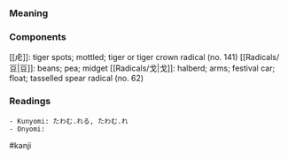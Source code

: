 ### Meaning



### Components

[[虍]]: tiger spots; mottled; tiger or tiger crown radical (no. 141) [[Radicals/豆|豆]]: beans; pea; midget [[Radicals/戈|戈]]: halberd; arms; festival car; float; tasselled spear radical (no. 62)

### Readings

```
- Kunyomi: たわむ.れる, たわむ.れ
- Onyomi: 
```

#kanji